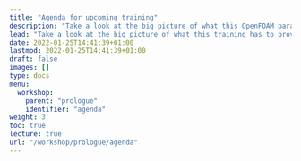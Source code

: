 ```yaml
---
title: "Agenda for upcoming training"
description: "Take a look at the big picture of what this OpenFOAM parallelization training has to provide."
lead: "Take a look at the big picture of what this training has to provide."
date: 2022-01-25T14:41:39+01:00
lastmod: 2022-01-25T14:41:39+01:00
draft: false
images: []
type: docs
menu:
  workshop:
    parent: "prologue"
    identifier: "agenda"
weight: 3
toc: true
lecture: true
url: "/workshop/prologue/agenda"
---
```


